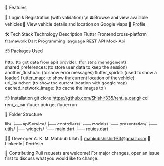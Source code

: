 🚀 Features

🔐 Login & Registration (with validation) \n
🚘 Browse and view available vehicles
📍 View vehicle details and location on Google Maps
👤 Profile

🛠️ Tech Stack
Technology	Description
Flutter	Frontend cross-platform framework
Dart	Programming language
REST API	Mock Api

📦 Packages Used

http: (to get data from api)
provider: (for state management)
shared_preferences: (to store user data to keep the session)
another_flushbar: (to show error messages)
flutter_spinkit: (used to show a loader)
flutter_map: (to show the current location  of the vehicle)
url_launcher: (to show the current location with google map)
cached_network_image: (to cache the images to )


📦 Installation
git clone https://github.com/Shishir335/rent_a_car.git
cd rent_a_car
flutter pub get
flutter run

🧪 Folder Structure

lib/
├── apiService/
├── controllers/
├── models/
├── presentation/
├── utils/
├── widgets/
└── main.dart
└── routes.dart

🧑‍💻 Developer
A. K. M. Mahbub Ullah
📧 mahbubshishir973@gmail.com
🔗 LinkedIn | Portfolio

🤝 Contributing
Pull requests are welcome! For major changes, open an issue first to discuss what you would like to change.